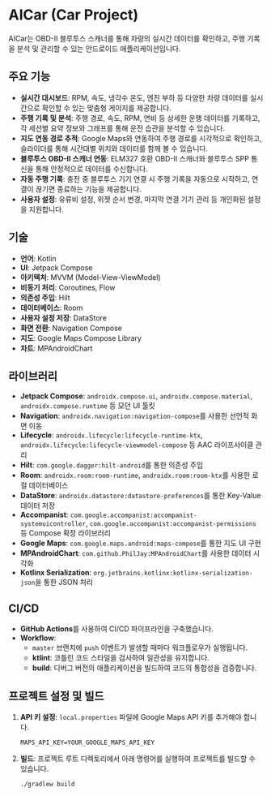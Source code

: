 # AICar (Car Project)

AICar는 OBD-II 블루투스 스캐너를 통해 차량의 실시간 데이터를 확인하고, 주행 기록을 분석 및 관리할 수 있는 안드로이드 애플리케이션입니다.



##  주요 기능

- **실시간 대시보드**: RPM, 속도, 냉각수 온도, 엔진 부하 등 다양한 차량 데이터를 실시간으로 확인할 수 있는 맞춤형 게이지를 제공합니다.
- **주행 기록 및 분석**: 주행 경로, 속도, RPM, 연비 등 상세한 운행 데이터를 기록하고, 각 세션별 요약 정보와 그래프를 통해 운전 습관을 분석할 수 있습니다.
- **지도 연동 경로 추적**: Google Maps와 연동하여 주행 경로를 시각적으로 확인하고, 슬라이더를 통해 시간대별 위치와 데이터를 함께 볼 수 있습니다.
- **블루투스 OBD-II 스캐너 연동**: ELM327 호환 OBD-II 스캐너와 블루투스 SPP 통신을 통해 안정적으로 데이터를 수신합니다.
- **자동 주행 기록**: 충전 중 블루투스 기기 연결 시 주행 기록을 자동으로 시작하고, 연결이 끊기면 종료하는 기능을 제공합니다.
- **사용자 설정**: 유류비 설정, 위젯 순서 변경, 마지막 연결 기기 관리 등 개인화된 설정을 지원합니다.

## 기술

- **언어**: Kotlin
- **UI**: Jetpack Compose
- **아키텍처**: MVVM (Model-View-ViewModel)
- **비동기 처리**: Coroutines, Flow
- **의존성 주입**: Hilt
- **데이터베이스**: Room
- **사용자 설정 저장**: DataStore
- **화면 전환**: Navigation Compose
- **지도**: Google Maps Compose Library
- **차트**: MPAndroidChart

## 라이브러리

- **Jetpack Compose**: `androidx.compose.ui`, `androidx.compose.material`, `androidx.compose.runtime` 등 모던 UI 툴킷
- **Navigation**: `androidx.navigation:navigation-compose`를 사용한 선언적 화면 이동
- **Lifecycle**: `androidx.lifecycle:lifecycle-runtime-ktx`, `androidx.lifecycle:lifecycle-viewmodel-compose` 등 AAC 라이프사이클 관리
- **Hilt**: `com.google.dagger:hilt-android`를 통한 의존성 주입
- **Room**: `androidx.room:room-runtime`, `androidx.room:room-ktx`를 사용한 로컬 데이터베이스
- **DataStore**: `androidx.datastore:datastore-preferences`를 통한 Key-Value 데이터 저장
- **Accompanist**: `com.google.accompanist:accompanist-systemuicontroller`, `com.google.accompanist:accompanist-permissions` 등 Compose 확장 라이브러리
- **Google Maps**: `com.google.maps.android:maps-compose`를 통한 지도 UI 구현
- **MPAndroidChart**: `com.github.PhilJay:MPAndroidChart`를 사용한 데이터 시각화
- **Kotlinx Serialization**: `org.jetbrains.kotlinx:kotlinx-serialization-json`을 통한 JSON 처리

## CI/CD

- **GitHub Actions**를 사용하여 CI/CD 파이프라인을 구축했습니다.
- **Workflow**:
  - `master` 브랜치에 `push` 이벤트가 발생할 때마다 워크플로우가 실행됩니다.
  - **ktlint**: 코틀린 코드 스타일을 검사하여 일관성을 유지합니다.
  - **build**: 디버그 버전의 애플리케이션을 빌드하여 코드의 통합성을 검증합니다.

## 프로젝트 설정 및 빌드

1.  **API 키 설정**: `local.properties` 파일에 Google Maps API 키를 추가해야 합니다.
    ```properties
    MAPS_API_KEY=YOUR_GOOGLE_MAPS_API_KEY
    ```

2.  **빌드**: 프로젝트 루트 디렉토리에서 아래 명령어를 실행하여 프로젝트를 빌드할 수 있습니다.
    ```shell
    ./gradlew build
    ```
